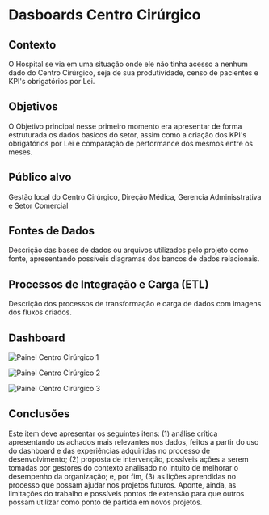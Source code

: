 # Dasboards Centro Cirúrgico

## Contexto
O Hospital se via em uma situação onde ele não tinha acesso a nenhum dado do Centro Cirúrgico, seja de sua produtividade, censo de pacientes e KPI's obrigatórios por Lei.

## Objetivos
O Objetivo principal nesse primeiro momento era apresentar de forma estruturada os dados basicos do setor, assim como a criação dos KPI's obrigatórios por Lei e comparação de performance dos mesmos entre os meses.

## Público alvo
Gestão local do Centro Cirúrgico, Direção Médica, Gerencia Adminisstrativa e Setor Comercial

## Fontes de Dados
Descrição das bases de dados ou arquivos utilizados pelo projeto como fonte, apresentando possíveis diagramas dos bancos de dados relacionais.

## Processos de Integração e Carga (ETL)
Descrição dos processos de transformação e carga de dados com imagens dos fluxos criados.

## Dashboard
![Painel Centro Cirúrgico 1](https://github.com/chscharth/Dasboards/assets/85425294/806b41cf-7f88-4805-8b7a-c4eabed13baf)

![Painel Centro Cirúrgico 2](https://github.com/chscharth/Dasboards/assets/85425294/d5d979e8-a000-449e-8eaf-dce0f3451ddb)

![Painel Centro Cirúrgico 3](https://github.com/chscharth/Dasboards/assets/85425294/badd2707-0171-408f-b48d-30383e32d593)

## Conclusões
Este item deve apresentar os seguintes itens: (1) análise crítica apresentando os achados mais relevantes nos dados, feitos a partir do uso do dashboard e das experiências adquiridas no processo de desenvolvimento; (2) proposta de intervenção, possíveis ações a serem tomadas por gestores do contexto analisado no intuito de melhorar o desempenho da organização; e, por fim, (3) as lições aprendidas no processo que possam ajudar nos projetos futuros.
Aponte, ainda, as limitações do trabalho e possíveis pontos de extensão para que outros possam utilizar como ponto de partida em novos projetos.

